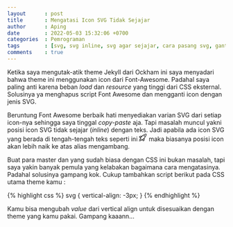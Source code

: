```yaml
---
layout      : post
title       : Mengatasi Icon SVG Tidak Sejajar
author      : Aping
date        : 2022-05-03 15:32:06 +0700
categories  : Pemrograman
tags        : [svg, svg inline, svg agar sejajar, cara pasang svg, ganti fontawesome dengan svg]
comments    : true
---
```

Ketika saya mengutak-atik theme Jekyll dari Ockham ini saya menyadari bahwa theme ini menggunakan icon dari Font-Awesome. Padahal saya paling anti karena beban *load* dan *resource* yang tinggi dari CSS eksternal. Solusinya ya menghapus script Font Awesome dan mengganti icon dengan jenis SVG.

Beruntung Font Awesome berbaik hati menyediakan varian SVG dari setiap icon-nya sehingga saya tinggal *copy-paste* aja. Tapi masalah muncul yakni posisi icon SVG tidak sejajar (*inline*) dengan teks. Jadi apabila ada icon SVG yang berada di tengah-tengah teks seperti ini <svg xmlns="http://www.w3.org/2000/svg" viewBox="0 0 16 16" width="18px" height="18px" fill="var(--body-color)"><path d="M15 1C13.3-.7 6 5 6 5H2L0 7l2 2 1 1-2 2 3 3 2-2 1 1 2 2 2-2v-4s5.7-7.3 4-9zM2.7 8.3L1.4 7l1-1H5L2.7 8.3zm7.3 5.3l-1 1-1.3-1.3L10 11v2.6zm.3-4.3L7 12.6l-.3-.3-.7-.7-.7.7L4 13.6 2.4 12l1.3-1.3.7-.7-.7-.7-.3-.3 3.3-3.3c2-1.6 5.8-4.1 7.4-4.1h.2c.4.7-1.2 4.2-4 7.7z"/><path d="M11 4c-.6 0-1 .4-1 1s.4 1 1 1 1-.4 1-1-.4-1-1-1zM1 15H0v1h1v-1zM2 14H1v1h1v-1zM1 13H0v1h1v-1zM3 15H2v1h1v-1z"/></svg> maka biasanya posisi icon akan lebih naik ke atas alias mengambang.

Buat para master dan yang sudah biasa dengan CSS ini bukan masalah, tapi saya yakin banyak pemula yang kelabakan bagaimana cara mengatasinya. Padahal solusinya gampang kok. Cukup tambahkan script berikut pada CSS utama theme kamu :

{% highlight css %}
svg {
    vertical-align: -3px;
}
{% endhighlight %}

Kamu bisa mengubah *value* dari vertical align untuk disesuaikan dengan theme yang kamu pakai. Gampang kaaann...
